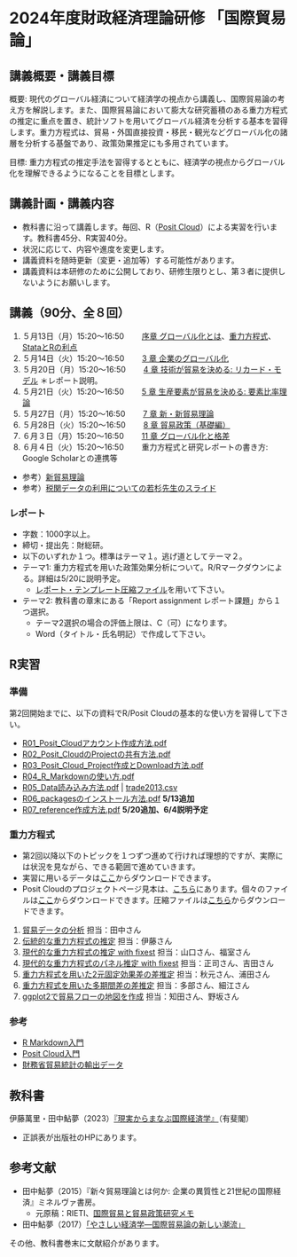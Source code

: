 # 2024年度財政経済理論研修 「国際貿易論」

## 講義概要・講義目標
概要: 現代のグローバル経済について経済学の視点から講義し、国際貿易論の考え方を解説します。また、国際貿易論において膨大な研究蓄積のある重力方程式の推定に重点を置き、統計ソフトを用いてグローバル経済を分析する基本を習得します。重力方程式は、貿易・外国直接投資・移民・観光などグローバル化の諸層を分析する基盤であり、政策効果推定にも多用されています。

目標: 重力方程式の推定手法を習得するとともに、経済学の視点からグローバル化を理解できるようになることを目標とします。

## 講義計画・講義内容

- 教科書に沿って講義します。毎回、R（[Posit Cloud](https://posit.cloud)）による実習を行います。教科書45分、R実習40分。
- 状況に応じて、内容や進度を変更します。
- 講義資料を随時更新（変更・追加等）する可能性があります。
- 講義資料は本研修のために公開しており、研修生限りとし、第３者に提供しないようにお願いします。

## 講義（90分、全８回）

1.	５月13日（月）15:20～16:50　　 [序章 グローバル化とは](slides/00国際経済学は社会にどう役立つか.pptx)、[重力方程式](slides/trade2-03-gravity.pdf)、[StataとRの利点](slides/StataとRの利点.pptx) 
1.	５月14日（火）15:20～16:50　　 [3 章 企業のグローバル化](slides/03企業のグローバル化.pptx)
1.	５月20日（月）15:20～16:50　　 [4 章 技術が貿易を決める: リカード・モデル](slides/04技術が貿易を決めるリカードモデルv2.pptx) ＊レポート説明。
1.	５月21日（火）15:20～16:50　　 [5 章 生産要素が貿易を決める: 要素比率理論](05生産要素が貿易を決めるv2.pptx)
1.	５月27日（月）15:20～16:50　　 [7 章 新・新貿易理論](slides/07新・新貿易理論.pptx)
1.	５月28日（火）15:20～16:50　　 [8 章 貿易政策（基礎編）](slides/08貿易政策_基礎編.pptx)
1.	６月３日（月）15:20～16:50　　 [11 章 グローバル化と格差](slides/11グローバル化と格差.pptx)
1.	６月４日（火）15:20～16:50　　 重力方程式と研究レポートの書き方: Google Scholarとの連携等

  - 参考）[新貿易理論](slides/trade2-01-new-trade-theory.pdf)
  - 参考）[税関データの利用についての若杉先生のスライド](slides/comment2024_Prof_Wakasugi.pdf)

### レポート
- 字数：1000字以上。
- 締切・提出先：財総研。
- 以下のいずれか１つ。標準はテーマ１。逃げ道としてテーマ２。
- テーマ1: 重力方程式を用いた政策効果分析について。R/Rマークダウンによる。詳細は5/20に説明予定。
  - [レポート・テンプレート圧縮ファイル](report.zip)を用いて下さい。
- テーマ2: 教科書の章末にある「Report assignment レポート課題」から１つ選択。
  - テーマ2選択の場合の評価上限は、C（可）になります。
  - Word（タイトル・氏名明記）で作成して下さい。

## R実習

### 準備

第2回開始までに、以下の資料でR/Posit Cloudの基本的な使い方を習得して下さい。
- [R01_Posit_Cloudアカウント作成方法.pdf](R_practice/R01_Posit_Cloudアカウント作成方法.pdf)
- [R02_Posit_CloudのProjectの共有方法.pdf](R_practice/R02_Posit_CloudのProjectの共有方法.pdf)
- [R03_Posit_Cloud_Project作成とDownload方法.pdf](R_practice/R03_Posit_Cloud_Project作成とDownload方法.pdf)
- [R04_R_Markdownの使い方.pdf](R_practice/R04_R_Markdownの使い方.pdf)
- [R05_Data読み込み方法.pdf](R_practice/R05_Data読み込み方法.pdf)  | [trade2013.csv](R_practice//trade2013.csv)
- [R06_packagesのインストール方法.pdf](R_practice/R06_packagesのインストール方法.pdf)  **5/13追加**
- [R07_reference作成方法.pdf](R_practice/R07_reference作成方法.pdf)  **5/20追加、6/4説明予定**

### 重力方程式

- 第2回以降以下のトピックを１つずつ進めて行ければ理想的ですが、実際には状況を見ながら、できる範囲で進めていきます。
- 実習に用いるデータは[ここ](R)からダウンロードできます。
- Posit Cloudのプロジェクトページ見本は、[こちら](https://posit.cloud/content/8176658)にあります。個々のファイルは[ここ](8176658)からダウンロードできます。圧縮ファイルは[こちら](8176658.zip)からダウンロードできます。

1. [貿易データの分析](https://rpubs.com/ayumuR/trade_data)  担当：田中さん
2. [伝統的な重力方程式の推定](https://rpubs.com/ayumuR/gravity_explanation)  担当：伊藤さん
3. [現代的な重力方程式の推定 with fixest](https://rpubs.com/ayumuR/gravity_fixest)  担当：山口さん、福室さん
4. [現代的な重力方程式のパネル推定 with fixest](https://rpubs.com/ayumuR/gravity_fixest_panel)  担当：正司さん、吉田さん
5. [重力方程式を用いた2元固定効果差の差推定](https://rpubs.com/ayumuR/gravity_fixest_twfe)  担当：秋元さん、浦田さん
6. [重力方程式を用いた多期間差の差推定](https://rpubs.com/ayumuR/gravity_fixest_es)  担当：多部さん、細江さん
7. [ggplot2で貿易フローの地図を作成](https://rpubs.com/ayumuR/trade_flow_ggplot2)  担当：知田さん、野坂さん

### 参考
- [R Markdown入門](https://kazutan.github.io/kazutanR/Rmd_intro.html)
- [Posit Cloud入門](https://shunichinomura.github.io/cloud.html)
- [財務省貿易統計の輸出データ](https://rpubs.com/ayumuR/mof_export)

## 教科書
伊藤萬里・田中鮎夢（2023）[『現実からまなぶ国際経済学』](https://www.yuhikaku.co.jp/books/detail/9784641200012)（有斐閣）

- 正誤表が出版社のHPにあります。

## 参考文献
- 田中鮎夢（2015）『新々貿易理論とは何か: 企業の異質性と21世紀の国際経済』ミネルヴァ書房。
  - 元原稿：RIETI、[国際貿易と貿易政策研究メモ](https://www.rieti.go.jp/users/tanaka-ayumu/serial/index.html)
- 田中鮎夢（2017）[「やさしい経済学―国際貿易論の新しい潮流」](https://www.rieti.go.jp/jp/papers/contribution/yasashii23/index.html)

その他、教科書巻末に文献紹介があります。



